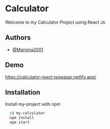 
# Calculator

Welcome to my Calculator Project using React Js


## Authors

- [@Marjona2001](https://www.github.com/marjona2001)


## Demo

https://calculator-react-jsqwasar.netlify.app/
## Installation

Install my-project with npm

```bash
  cd my-calculator
  npm install
  npm start
```
    
